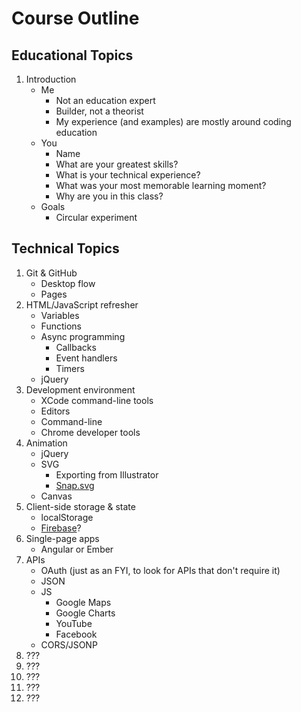 # Course Outline

## Educational Topics

1. Introduction
    * Me
        * Not an education expert
        * Builder, not a theorist
        * My experience (and examples) are mostly around coding education
    * You
        * Name
        * What are your greatest skills?
        * What is your technical experience?
        * What was your most memorable learning moment?
        * Why are you in this class?
    * Goals
        * Circular experiment

## Technical Topics

1. Git & GitHub
    * Desktop flow
    * Pages
1. HTML/JavaScript refresher
    * Variables
    * Functions
    * Async programming
        * Callbacks
        * Event handlers
        * Timers
    * jQuery
1. Development environment
    * XCode command-line tools
    * Editors
    * Command-line
    * Chrome developer tools
1. Animation
    * jQuery
    * SVG
        * Exporting from Illustrator
        * [Snap.svg](http://snapsvg.io/)
    * Canvas
1. Client-side storage & state
    * localStorage
    * [Firebase](https://www.firebase.com/)?
1. Single-page apps
    * Angular or Ember
1. APIs
    * OAuth (just as an FYI, to look for APIs that don't require it)
    * JSON
    * JS
        * Google Maps
        * Google Charts
        * YouTube
        * Facebook
    * CORS/JSONP
1. ???
1. ???
1. ???
1. ???
1. ???
